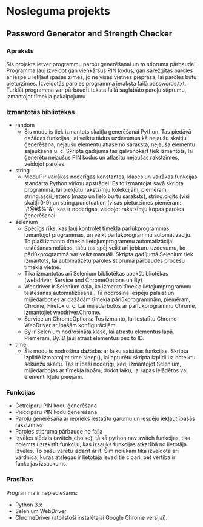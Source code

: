 # Nosleguma projekts
## Password Generator and Strength Checker
### Apraksts

Šis projekts ietver programmu paroļu ģenerēšanai un to stipruma pārbaudei. Programma ļauj izveidot gan vienkāršus PIN kodus, gan sarežģītas paroles ar iespēju iekļaut īpašās zīmes, jo ne visas vietnes pieprasa, lai parolēs būtu pieturzīmes. Izveidotās paroles programma ieraksta failā passwords.txt. Turklāt programma var pārbaudīt teksta failā saglabāto paroļu stiprumu, izmantojot tīmekļa pakalpojumu
### Izmantotās bibliotēkas 
+ random
  - Šis modulis tiek izmantots skaitļu ģenerēšanai Python. Tas piedāvā dažādas funkcijas, lai veiktu tādus uzdevumus kā nejaušu skaitļu ģenerēšana, nejaušu elementu atlase no saraksta, nejauša elementu sajaukšana u. c. Skripta gadījumā tas galvenokārt tiek izmantots, lai ģenerētu nejaušus PIN kodus un atlasītu nejaušas rakstzīmes, veidojot paroles.
+ string
  - Modulī ir vairākas noderīgas konstantes, klases un vairākas funkcijas standarta Python virkņu apstrādei. Es to izmantojat savā skripta programmā, lai piekļūtu rakstzīmju kolekcijām, piemēram, string.ascii_letters (mazo un lielo burtu saraksts), string.digits (visi skaitļi 0-9) un string.punctuation (visas pieturzīmes piemēram: ./!@#$%^&), kas ir noderīgas, veidojot rakstzīmju kopas paroles ģenerēšanai.
+ selenium
  - Spēcīgs rīks, kas ļauj kontrolēt tīmekļa pārlūkprogrammas, izmantojot programmas, un veikt pārlūkprogrammu automatizāciju. To plaši izmanto tīmekļa lietojumprogrammu automatizācijai testēšanas nolūkos, taču tas spēj veikt arī jebkuru uzdevumu, ko pārlūkprogrammā var veikt manuāli. Skripta gadījumā Selenium tiek izmantots, lai automatizētu paroles stipruma pārbaudes procesu tīmekļa vietnē. 
  - Tika izmantotas arī Selenium bibliotēkas apakšbibliotēkas (webdriver, Service and ChromeOptions un By)
  - Webdriver ir Selenium daļa, ko izmanto tīmekļa lietojumprogrammu testēšanas automatizēšanai. Tā nodrošina iespēju palaist un mijiedarboties ar dažādām tīmekļa pārlūkprogrammām, piemēram, Chrome, Firefox u. c. Lai mijiedarbotos ar pārlūkprogrammu Chrome, izmantojiet webdriver.Chrome.
  - Service un ChromeOptions: Tos izmanto, lai iestatītu Chrome WebDriver ar īpašām konfigurācijām.
  - By ir Selenium nodrošināta klase, lai atrastu elementus lapā. Piemēram, By.ID ļauj atrast elementus pēc to ID.
+ time
  - Šis modulis nodrošina dažādas ar laiku saistītas funkcijas. Skripta izpildē izmantojiet time.sleep(), lai apturētu skripta izpildi uz noteiktu sekunžu skaitu. Tas ir īpaši noderīgi, kad, izmantojot Selenium, mijiedarbojas ar tīmekļa lapām, dodot laiku, lai lapas ielādētos vai elementi kļūtu pieejami.
  
### Funkcijas
+ Četrciparu PIN kodu ģenerēšana
+ Piecciparu PIN kodu ģenerēšana
+ Paroļu ģenerēšana ar iepriekš iestatītu garumu un iespēju iekļaut īpašās rakstzīmes
+ Paroles stipruma pārbaude no faila
+ Izvēles slēdzis (switch_choise), tā kā python nav switch funkcijas, tika nolemts uzrakstīt funkciju, kas izsauks funkcijas atkarībā no lietotāja izvēles. To pašu varētu izdarīt ar if. Šim nolūkam tika izveidota arī vārdnīca, kuras atslēgas ir lietotāja ievadītie cipari, bet vērtība ir funkcijas izsaukums.

### Prasības

Programmā ir nepieciešams:
+ Python 3.x
+ Selenium WebDriver
+ ChromeDriver (atbilstoši instalētajai Google Chrome versijai).

